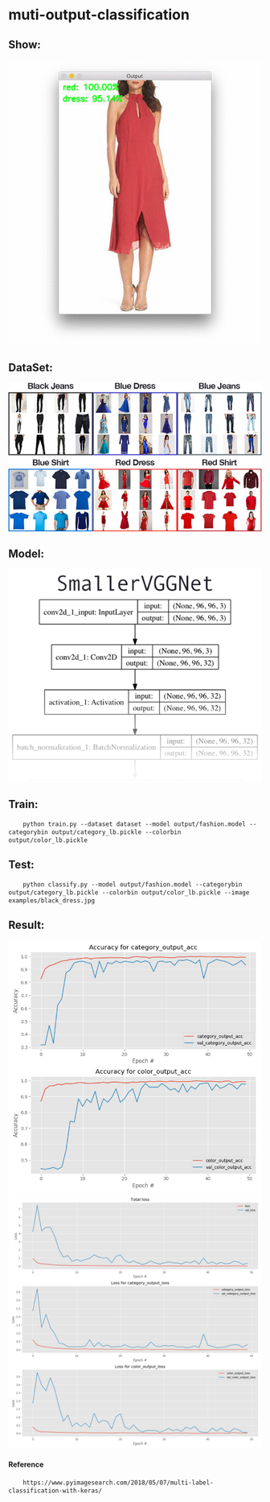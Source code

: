 # muti-output-classification
## Show:
![](https://github.com/hyhouyong/muti-output-classification/blob/master/output/keras_multi_label_animation.gif)<br>
## DataSet:
![](https://github.com/hyhouyong/muti-output-classification/blob/master/output/3.jpg)
## Model:
![](https://github.com/hyhouyong/muti-output-classification/blob/master/output/2.png)
## Train:
        python train.py --dataset dataset --model output/fashion.model --categorybin output/category_lb.pickle --colorbin output/color_lb.pickle        
## Test:
        python classify.py --model output/fashion.model --categorybin output/category_lb.pickle --colorbin output/color_lb.pickle --image examples/black_dress.jpg
## Result:
![](https://github.com/hyhouyong/muti-output-classification/blob/master/output/output_accs.png)<br>
![](https://github.com/hyhouyong/muti-output-classification/blob/master/output/output_losses.png)       
#### Reference
        https://www.pyimagesearch.com/2018/05/07/multi-label-classification-with-keras/

